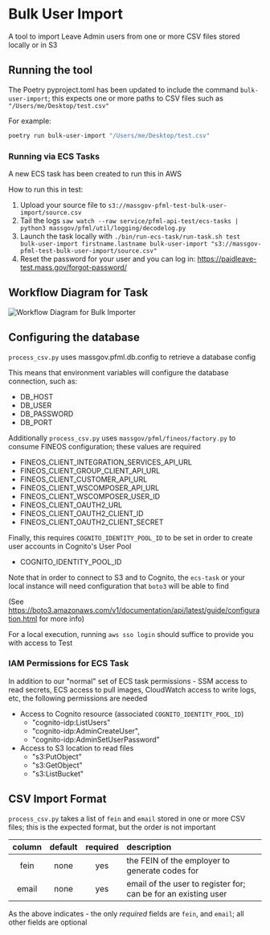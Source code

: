 # Bulk User Import

A tool to import Leave Admin users from one or more CSV files stored locally or in S3


## Running the tool

The Poetry pyproject.toml has been updated to include the command `bulk-user-import`; this expects one or more paths to CSV files such as `"/Users/me/Desktop/test.csv"`

For example:
```sh
poetry run bulk-user-import "/Users/me/Desktop/test.csv"
```
### Running via ECS Tasks

A new ECS task has been created to run this in AWS

How to run this in test:
1. Upload your source file to `s3://massgov-pfml-test-bulk-user-import/source.csv`
2. Tail the logs `saw watch --raw service/pfml-api-test/ecs-tasks | python3 massgov/pfml/util/logging/decodelog.py`
3. Launch the task locally with `./bin/run-ecs-task/run-task.sh test bulk-user-import firstname.lastname bulk-user-import "s3://massgov-pfml-test-bulk-user-import/source.csv"`
4. Reset the password for your user and you can log in: https://paidleave-test.mass.gov/forgot-password/


## Workflow Diagram for Task

![Workflow Diagram for Bulk Importer](https://lucid.app/publicSegments/view/752992e1-9008-4454-891f-2d5158965c9e/image.png)


## Configuring the database

`process_csv.py` uses massgov.pfml.db.config to retrieve a database config

This means that environment variables will configure the database connection, such as:
* DB_HOST
* DB_USER
* DB_PASSWORD
* DB_PORT

Additionally `process_csv.py` uses `massgov/pfml/fineos/factory.py` to consume FINEOS configuration; these values are required
* FINEOS_CLIENT_INTEGRATION_SERVICES_API_URL
* FINEOS_CLIENT_GROUP_CLIENT_API_URL
* FINEOS_CLIENT_CUSTOMER_API_URL
* FINEOS_CLIENT_WSCOMPOSER_API_URL
* FINEOS_CLIENT_WSCOMPOSER_USER_ID
* FINEOS_CLIENT_OAUTH2_URL
* FINEOS_CLIENT_OAUTH2_CLIENT_ID
* FINEOS_CLIENT_OAUTH2_CLIENT_SECRET

Finally, this requires `COGNITO_IDENTITY_POOL_ID` to be set in order to create user accounts in Cognito's User Pool
* COGNITO_IDENTITY_POOL_ID

Note that in order to connect to S3 and to Cognito, the `ecs-task` or your local instance will need configuration that `boto3` will be able to find

(See https://boto3.amazonaws.com/v1/documentation/api/latest/guide/configuration.html for more info)

For a local execution, running `aws sso login` should suffice to provide you with access to Test

### IAM Permissions for ECS Task

In addition to our "normal" set of ECS task permissions - SSM access to read secrets, ECS access to pull images, CloudWatch access to write logs, etc, the following permissions are needed
* Access to Cognito resource (associated `COGNITO_IDENTITY_POOL_ID`)
  *  "cognito-idp:ListUsers"
  *  "cognito-idp:AdminCreateUser",
  *  "cognito-idp:AdminSetUserPassword"
* Access to S3 location to read files
  *  "s3:PutObject"
  *  "s3:GetObject"
  *  "s3:ListBucket"


## CSV Import Format

`process_csv.py` takes a list of `fein` and `email` stored in one or more CSV files; this is the expected format,
but the order is not important

| column            | default | required | description                                                     |
| :----:            | :-----: | :------: | :-------------------------------------------------------------- |
| fein              |  none   | yes      | the FEIN of the employer to generate codes for                  |
| email             |  none   | yes      | email of the user to register for; can be for an existing user  |



As the above indicates - the only _required_ fields are `fein`, and `email`; all other fields are optional


